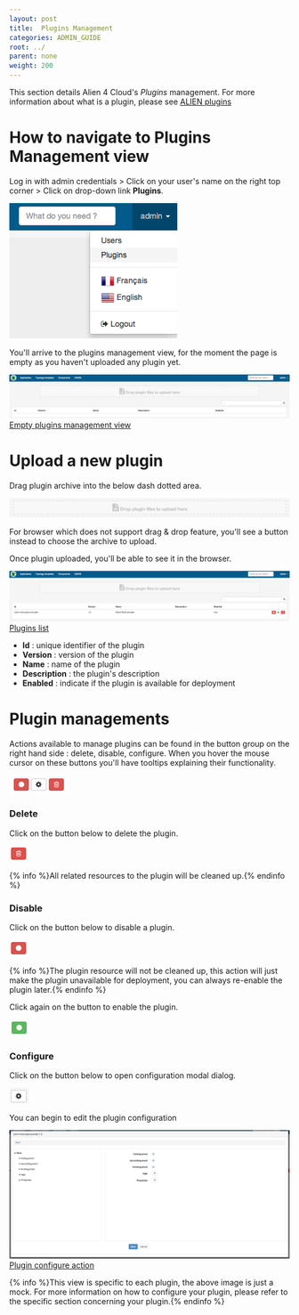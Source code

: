 ```yaml
---
layout: post
title:  Plugins Management
categories: ADMIN_GUIDE
root: ../
parent: none
weight: 200
---
```


This section details Alien 4 Cloud's *Plugins* management. For more information about what is a plugin, please see [ALIEN plugins](/developer_guide/plugin.html)

# How to navigate to Plugins Management view

Log in with admin credentials > Click on your user's name on the right top corner > Click on drop-down link **Plugins**.

![Navigate to plugins management view](../images/admin_guide/plugins-management-link.png)

You'll arrive to the plugins management view, for the moment the page is empty as you haven't uploaded any plugin yet.

![Empty plugins management view](../images/admin_guide/plugins-empty.png)
[Empty plugins management view](../images/admin_guide/plugins-empty.png)

# Upload a new plugin

Drag plugin archive into the below dash dotted area.

![Plugin upload drop zone](../images/admin_guide/plugins-drop-zone.png)

For browser which does not support drag & drop feature, you'll see a button instead to choose the archive to upload.

Once plugin uploaded, you'll be able to see it in the browser.

![Plugins list](../images/admin_guide/plugins-full.png)
[Plugins list](../images/admin_guide/plugins-full.png)

* **Id** : unique identifier of the plugin
* **Version** : version of the plugin
* **Name** : name of the plugin
* **Description** : the plugin's description
* **Enabled** : indicate if the plugin is available for deployment

# Plugin managements

Actions available to manage plugins can be found in the button group on the right hand side : delete, disable, configure. When you hover the mouse cursor on these buttons you'll have tooltips explaining their functionality.

![Plugin configuration actions](../images/admin_guide/plugins-action.png)

### Delete

Click on the button below to delete the plugin.

![Plugin delete action](../images/admin_guide/plugins-delete.png)

{% info %}All related resources to the plugin will be cleaned up.{% endinfo %}

### Disable

Click on the button below to disable a plugin.

![Plugin disable action](../images/admin_guide/plugins-disable.png)

{% info %}The plugin resource will not be cleaned up, this action will just make the plugin unavailable for deployment, you can always re-enable the plugin later.{% endinfo %}

Click again on the button to enable the plugin.

![Plugin enable action](../images/admin_guide/plugins-enable.png)

### Configure

Click on the button below to open configuration modal dialog.

![Plugin configure action](../images/admin_guide/plugins-configure.png)

You can begin to edit the plugin configuration

![Plugin configure action](../images/admin_guide/plugins-configuration.png)
[Plugin configure action](../images/admin_guide/plugins-configuration.png)

{% info %}This view is specific to each plugin, the above image is just a mock. For more information on how to configure your plugin, please refer to the specific section concerning your plugin.{% endinfo %}
